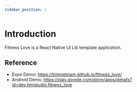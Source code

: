```yaml
---
sidebar_position: 1
---
```


# Introduction

Fitness Love is a React Native UI Lib template application.

## Reference

- Expo Demo: https://timivietnam.github.io/fitness_love/
- Android Demo: https://play.google.com/store/apps/details?id=dev.timistudio.fitness_love
